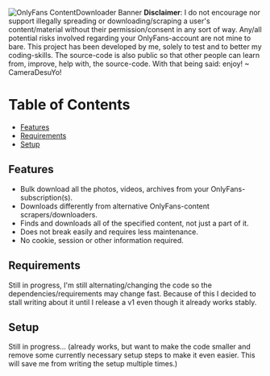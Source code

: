 ![OnlyFans ContentDownloader Banner](https://drive.google.com/uc?export=view&id=1Uj8yQ92GPE2--uzEaeMfqECWKTwj8SaF)
**Disclaimer**: I do not encourage nor support illegally spreading or downloading/scraping a user's content/material without their permission/consent in any sort of way. Any/all potential risks involved regarding your OnlyFans-account are not mine to bare. This project has been developed by me, solely to test and to better my coding-skills. The source-code is also public so that other people can learn from, improve, help with, the source-code. With that being said: enjoy! ~ CameraDesuYo!

# Table of Contents  
- [Features](#Features)
- [Requirements](#Requirements)
- [Setup](#Setup)

## Features
- Bulk download all the photos, videos, archives from your OnlyFans-subscription(s).
- Downloads differently from alternative OnlyFans-content scrapers/downloaders.
- Finds and downloads all of the specified content, not just a part of it.
- Does not break easily and requires less maintenance.
- No cookie, session or other information required.

## Requirements
Still in progress, I'm still alternating/changing the code so the dependencies/requirements may change fast. Because of this I decided to stall writing about it until I release a v1 even though it already works stably.

## Setup
Still in progress... (already works, but want to make the code smaller and remove some currently necessary setup steps to make it even easier. This will save me from writing the setup multiple times.)